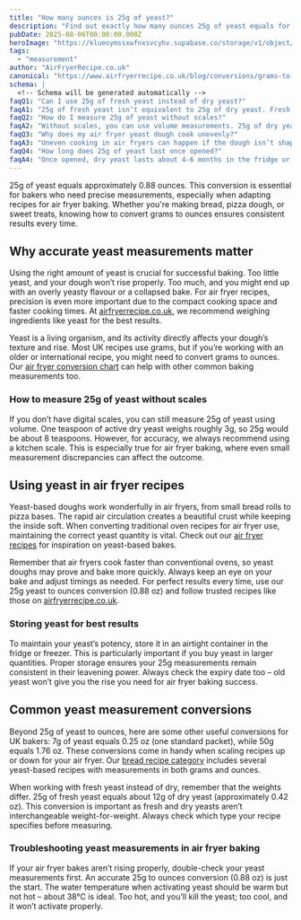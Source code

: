 ```yaml
---
title: "How many ounces is 25g of yeast?"
description: "Find out exactly how many ounces 25g of yeast equals for perfect baking every time. Includes UK conversions and air fryer tips!"
pubDate: 2025-08-06T00:00:00.000Z
heroImage: "https://klueoymssxwfnxsvcyhv.supabase.co/storage/v1/object/public/Shmucket/how-many-ounces-is-25g-of-yeast.webp"
tags:
  - "measurement"
author: "AirFryerRecipe.co.uk"
canonical: "https://www.airfryerrecipe.co.uk/blog/conversions/grams-to-ounces/how-many-ounces-is-25g-of-yeast"
schema: |
  <!-- Schema will be generated automatically -->
faqQ1: "Can I use 25g of fresh yeast instead of dry yeast?"
faqA1: "25g of fresh yeast isn’t equivalent to 25g of dry yeast. Fresh yeast is about half as strong, so you’d need roughly 50g of fresh yeast to match 25g of dry yeast. For best results in air fryer baking, stick to the type specified in your recipe or use our conversion charts."
faqQ2: "How do I measure 25g of yeast without scales?"
faqA2: "Without scales, you can use volume measurements. 25g of dry yeast equals about 8 level teaspoons. However, this method isn’t as precise as weighing, especially for air fryer baking where accuracy matters. We recommend investing in digital kitchen scales for consistent results."
faqQ3: "Why does my air fryer yeast dough cook unevenly?"
faqA3: "Uneven cooking in air fryers can happen if the dough isn’t shaped evenly or if the basket is overcrowded. For yeast doughs, ensure pieces are uniform in size and leave space between them. Also check that your 25g yeast measurement (0.88 oz) is accurate, as incorrect amounts affect rise and browning."
faqQ4: "How long does 25g of yeast last once opened?"
faqA4: "Once opened, dry yeast lasts about 4-6 months in the fridge or up to a year in the freezer if stored airtight. Always check for activity by proofing a small amount in warm water with sugar before using. For best air fryer results, use fresh, active yeast measured precisely to 25g (0.88 oz)."
---
```

<p>25g of yeast equals approximately 0.88 ounces. This conversion is essential for bakers who need precise measurements, especially when adapting recipes for air fryer baking. Whether you're making bread, pizza dough, or sweet treats, knowing how to convert grams to ounces ensures consistent results every time.</p>  

<h2>Why accurate yeast measurements matter</h2>  
<p>Using the right amount of yeast is crucial for successful baking. Too little yeast, and your dough won’t rise properly. Too much, and you might end up with an overly yeasty flavour or a collapsed bake. For air fryer recipes, precision is even more important due to the compact cooking space and faster cooking times. At <a href=https://www.airfryerrecipe.co.uk/>airfryerrecipe.co.uk</a>, we recommend weighing ingredients like yeast for the best results.</p>  

<p>Yeast is a living organism, and its activity directly affects your dough’s texture and rise. Most UK recipes use grams, but if you’re working with an older or international recipe, you might need to convert grams to ounces. Our <a href=https://www.airfryerrecipe.co.uk/air-fryer-conversion-chart>air fryer conversion chart</a> can help with other common baking measurements too.</p>  

<h3>How to measure 25g of yeast without scales</h3>  
<p>If you don’t have digital scales, you can still measure 25g of yeast using volume. One teaspoon of active dry yeast weighs roughly 3g, so 25g would be about 8 teaspoons. However, for accuracy, we always recommend using a kitchen scale. This is especially true for air fryer baking, where even small measurement discrepancies can affect the outcome.</p>  

<h2>Using yeast in air fryer recipes</h2>  
<p>Yeast-based doughs work wonderfully in air fryers, from small bread rolls to pizza bases. The rapid air circulation creates a beautiful crust while keeping the inside soft. When converting traditional oven recipes for air fryer use, maintaining the correct yeast quantity is vital. Check out our <a href=https://www.airfryerrecipe.co.uk/recipes>air fryer recipes</a> for inspiration on yeast-based bakes.</p>  

<p>Remember that air fryers cook faster than conventional ovens, so yeast doughs may prove and bake more quickly. Always keep an eye on your bake and adjust timings as needed. For perfect results every time, use our 25g yeast to ounces conversion (0.88 oz) and follow trusted recipes like those on <a href=https://www.airfryerrecipe.co.uk/>airfryerrecipe.co.uk</a>.</p>  

<h3>Storing yeast for best results</h3>  
<p>To maintain your yeast’s potency, store it in an airtight container in the fridge or freezer. This is particularly important if you buy yeast in larger quantities. Proper storage ensures your 25g measurements remain consistent in their leavening power. Always check the expiry date too – old yeast won’t give you the rise you need for air fryer baking success.</p>  

<h2>Common yeast measurement conversions</h2>  
<p>Beyond 25g of yeast to ounces, here are some other useful conversions for UK bakers: 7g of yeast equals 0.25 oz (one standard packet), while 50g equals 1.76 oz. These conversions come in handy when scaling recipes up or down for your air fryer. Our <a href=https://www.airfryerrecipe.co.uk/recipe-category/bread>bread recipe category</a> includes several yeast-based recipes with measurements in both grams and ounces.</p>  

<p>When working with fresh yeast instead of dry, remember that the weights differ. 25g of fresh yeast equals about 12g of dry yeast (approximately 0.42 oz). This conversion is important as fresh and dry yeasts aren’t interchangeable weight-for-weight. Always check which type your recipe specifies before measuring.</p>  

<h3>Troubleshooting yeast measurements in air fryer baking</h3>  
<p>If your air fryer bakes aren’t rising properly, double-check your yeast measurements first. An accurate 25g to ounces conversion (0.88 oz) is just the start. The water temperature when activating yeast should be warm but not hot – about 38°C is ideal. Too hot, and you’ll kill the yeast; too cool, and it won’t activate properly.</p>
